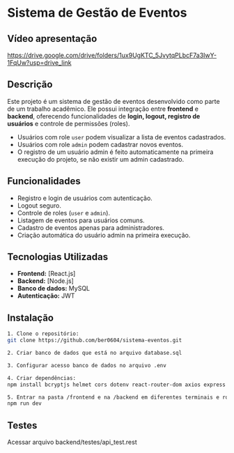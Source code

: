 # Sistema de Gestão de Eventos

## Vídeo apresentação
https://drive.google.com/drive/folders/1ux9UgKTC_5JvytqPLbcF7a3IwY-1FqUw?usp=drive_link

## Descrição
Este projeto é um sistema de gestão de eventos desenvolvido como parte de um trabalho acadêmico. Ele possui integração entre **frontend** e **backend**, oferecendo funcionalidades de **login, logout, registro de usuários** e controle de permissões (roles).  

- Usuários com role `user` podem visualizar a lista de eventos cadastrados.  
- Usuários com role `admin` podem cadastrar novos eventos.  
- O registro de um usuário admin é feito automaticamente na primeira execução do projeto, se não existir um admin cadastrado.

## Funcionalidades
- Registro e login de usuários com autenticação.  
- Logout seguro.  
- Controle de roles (`user` e `admin`).  
- Listagem de eventos para usuários comuns.  
- Cadastro de eventos apenas para administradores.  
- Criação automática do usuário admin na primeira execução.

## Tecnologias Utilizadas
- **Frontend:** [React.js]
- **Backend:** [Node.js] 
- **Banco de dados:** MySQL
- **Autenticação:** JWT  

## Instalação

```bash
1. Clone o repositório:  
git clone https://github.com/ber0604/sistema-eventos.git

2. Criar banco de dados que está no arquivo database.sql

3. Configurar acesso banco de dados no arquivo .env

4. Criar dependências:
npm install bcryptjs helmet cors dotenv react-router-dom axios express mysql2

5. Entrar na pasta /frontend e na /backend em diferentes terminais e rodar o comando:
npm run dev
```

## Testes
  Acessar arquivo backend/testes/api_test.rest




